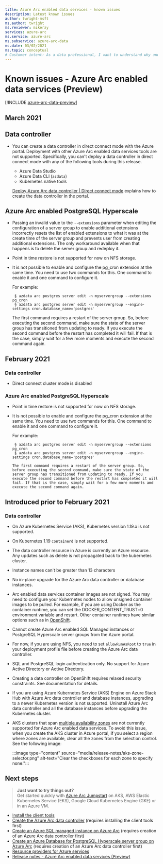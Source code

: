 ```yaml
---
title: Azure Arc enabled data services - known issues
description: Latest known issues
author: twright-msft
ms.author: twright
ms.reviewer: mikeray
services: azure-arc
ms.service: azure-arc
ms.subservice: azure-arc-data
ms.date: 03/02/2021
ms.topic: conceptual
# Customer intent: As a data professional, I want to understand why unexpected behaviors of the current system.
---
```


# Known issues - Azure Arc enabled data services (Preview)

[!INCLUDE [azure-arc-data-preview](../../../includes/azure-arc-data-preview.md)]

## March 2021

## Data controller

- You can create a data controller in direct connect mode with the Azure portal. Deployment with other Azure Arc enabled data services tools are not supported. Specifically, you can't deploy a data controller in direct connect mode with any of the following tools during this release.
   - Azure Data Studio
   - Azure Data CLI (`azdata`)
   - Kubernetes native tools

   [Deploy Azure Arc data controller | Direct connect mode](deploy-dc-direct-mode.md) explains how to create the data controller in the portal. 

## Azure Arc enabled PostgreSQL Hyperscale

- Passing  an invalid value to the `--extensions` parameter when editing the configuration of a server group to enable additional extensions incorrectly resets the list of enabled extensions to what it was at the create time of the server group and prevents user from creating additional extensions. The only workaround available when that happens is to delete the server group and redeploy it.
- Point in time restore is not supported for now on NFS storage.
- It is not possible to enable and configure the pg_cron extension at the same time. You need to use two commands for this. One command to enable it and one command to configure it. 

   For example:
   ```console
	§ azdata arc postgres server edit -n myservergroup --extensions pg_cron 
	§ azdata arc postgres server edit -n myservergroup --engine-settings cron.database_name='postgres'
   ```
	
   The first command requires a restart of the server group. So, before executing the second command, make sure the state of the server group has transitioned from updating to ready. If you execute the second command before the restart has completed it will fail. If that is the case, simply wait for a few more moments and execute the second command again.

## February 2021

### Data controller

- Direct connect cluster mode is disabled

### Azure Arc enabled PostgreSQL Hyperscale

- Point in time restore is not supported for now on NFS storage.
- It is not possible to enable and configure the pg_cron extension at the same time. You need to use two commands for this. One command to enable it and one command to configure it. 

   For example:
   ```console
	§ azdata arc postgres server edit -n myservergroup --extensions pg_cron 
	§ azdata arc postgres server edit -n myservergroup --engine-settings cron.database_name='postgres'
	
   The first command requires a restart of the server group. So, before executing the second command, make sure the state of the server group has transitioned from updating to ready. If you execute the second command before the restart has completed it will fail. If that is the case, simply wait for a few more moments and execute the second command again.

## Introduced prior to February 2021

### Data controller

- On Azure Kubernetes Service (AKS), Kubernetes version 1.19.x is not supported.
- On Kubernetes 1.19 `containerd` is not supported.
- The data controller resource in Azure is currently an Azure resource. Any updates such as delete is not propagated back to the kubernetes cluster.
- Instance names can't be greater than 13 characters
- No in-place upgrade for the Azure Arc data controller or database instances.
- Arc enabled data services container images are not signed.  You may need to configure your Kubernetes nodes to allow unsigned container images to be pulled.  For example, if you are using Docker as the container runtime, you can set the DOCKER_CONTENT_TRUST=0 environment variable and restart.  Other container runtimes have similar options such as in [OpenShift](https://docs.openshift.com/container-platform/4.5/openshift_images/image-configuration.html#images-configuration-file_image-configuration).
- Cannot create Azure Arc enabled SQL Managed instances or PostgreSQL Hyperscale server groups from the Azure portal.
- For now, if you are using NFS, you need to set `allowRunAsRoot` to `true` in your deployment profile file before creating the Azure Arc data controller.
- SQL and PostgreSQL login authentication only.  No support for Azure Active Directory or Active Directory.
- Creating a data controller on OpenShift requires relaxed security constraints.  See documentation for details.
- If you are using Azure Kubernetes Service (AKS) Engine on Azure Stack Hub with Azure Arc data controller and database instances, upgrading to a newer Kubernetes version is not supported. Uninstall Azure Arc data controller and all the database instances before upgrading the Kubernetes cluster.
- AKS clusters that span [multiple availability zones](../../aks/availability-zones.md) are not currently supported for Azure Arc enabled data services. To avoid this issue, when you create the AKS cluster in Azure portal, if you select a region where zones are available, clear all the zones from the selection control. See the following image:

   :::image type="content" source="media/release-notes/aks-zone-selector.png" alt-text="Clear the checkboxes for each zone to specify none.":::


## Next steps

> **Just want to try things out?**  
> Get started quickly with [Azure Arc Jumpstart](https://azurearcjumpstart.io/azure_arc_jumpstart/azure_arc_data/) on AKS, AWS Elastic Kubernetes Service (EKS), Google Cloud Kubernetes Engine (GKE) or in an Azure VM.

- [Install the client tools](install-client-tools.md)
- [Create the Azure Arc data controller](create-data-controller.md) (requires installing the client tools first)
- [Create an Azure SQL managed instance on Azure Arc](create-sql-managed-instance.md) (requires creation of an Azure Arc data controller first)
- [Create an Azure Database for PostgreSQL Hyperscale server group on Azure Arc](create-postgresql-hyperscale-server-group.md) (requires creation of an Azure Arc data controller first)
- [Resource providers for Azure services](../../azure-resource-manager/management/azure-services-resource-providers.md)
- [Release notes - Azure Arc enabled data services (Preview)](release-notes.md)
